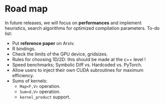 Road map
========

In future releases, we will focus on **performances**
and implement heuristics, search algorithms for optimized compilation parameters.
To-do list:

- Put **reference paper** on Arxiv.
- R bindings.
- Check the limits of the GPU device, gridsizes.
- Rules for choosing 1D/2D: this should be made at the c++ level !
- Speed benchmarks; Symbolic Diff vs. Hardcoded vs. PyTorch.
- Allow users to inject their own CUDA subroutines for maximum efficiency.
- Sums of kernels:
  - `Map<F,V>` operation.
  - `Sum<d,V>` operation.
  - `kernel_product` support.

